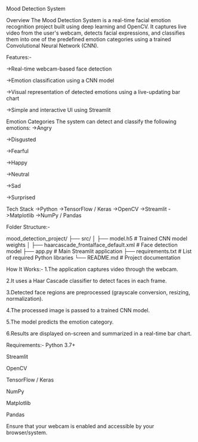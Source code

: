 Mood Detection System

Overview
The Mood Detection System is a real-time facial emotion recognition project built using deep learning and OpenCV. It captures live video from the user's webcam, detects facial expressions, and classifies them into one of the predefined emotion categories using a trained Convolutional Neural Network (CNN).

Features:-

->Real-time webcam-based face detection

->Emotion classification using a CNN model

->Visual representation of detected emotions using a live-updating bar chart

->Simple and interactive UI using Streamlit

Emotion Categories
The system can detect and classify the following emotions:
->Angry

->Disgusted

->Fearful

->Happy

->Neutral

->Sad

->Surprised

Tech Stack
->Python
->TensorFlow / Keras
->OpenCV
->Streamlit
->Matplotlib
->NumPy / Pandas

Folder Structure:-

mood_detection_project/
├── src/
│   ├── model.h5                     # Trained CNN model weights
│   ├── haarcascade_frontalface_default.xml  # Face detection model
├── app.py                           # Main Streamlit application
├── requirements.txt                 # List of required Python libraries
└── README.md                        # Project documentation

How It Works:-
1.The application captures video through the webcam.

2.It uses a Haar Cascade classifier to detect faces in each frame.

3.Detected face regions are preprocessed (grayscale conversion, resizing, normalization).

4.The processed image is passed to a trained CNN model.

5.The model predicts the emotion category.

6.Results are displayed on-screen and summarized in a real-time bar chart.

Requirements:-
Python 3.7+

Streamlit

OpenCV

TensorFlow / Keras

NumPy

Matplotlib

Pandas

Ensure that your webcam is enabled and accessible by your browser/system.
